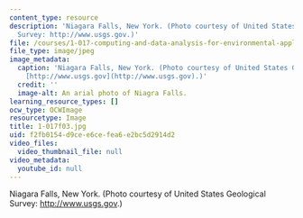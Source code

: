 ```yaml
---
content_type: resource
description: 'Niagara Falls, New York. (Photo courtesy of United States Geological
  Survey: http://www.usgs.gov.)'
file: /courses/1-017-computing-and-data-analysis-for-environmental-applications-fall-2003/f2fb0154d9cee6cefea6e2bc5d2914d2_1-017f03.jpg
file_type: image/jpeg
image_metadata:
  caption: 'Niagara Falls, New York. (Photo courtesy of United States Geological Survey:
    [http://www.usgs.gov](http://www.usgs.gov).)'
  credit: ''
  image-alt: An arial photo of Niagra Falls.
learning_resource_types: []
ocw_type: OCWImage
resourcetype: Image
title: 1-017f03.jpg
uid: f2fb0154-d9ce-e6ce-fea6-e2bc5d2914d2
video_files:
  video_thumbnail_file: null
video_metadata:
  youtube_id: null
---
```

Niagara Falls, New York. (Photo courtesy of United States Geological Survey: http://www.usgs.gov.)

